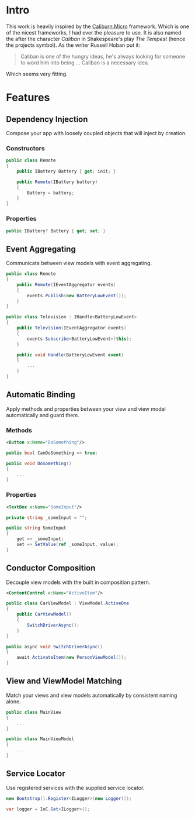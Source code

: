# Intro

This work is heavily inspired by the [Caliburn.Micro](https://caliburnmicro.com) framework. Which is one of the nicest frameworks, I had ever the pleasure to use. It is also named the after the character *Caliban* in Shakespeare's play *The Tempest* (hence the projects symbol). As the writer Russell Hoban put it:

> Caliban is one of the hungry ideas, he's always looking for someone to word him into being ... Caliban is a necessary idea.

Which seems very fitting.

# Features

## Dependency Injection
Compose your app with loosely coupled objects that will inject by creation.

### Constructors
```cs
public class Remote
{
    public IBattery Battery { get; init; }

    public Remote(IBattery battery)
    {
        Battery = battery;
    }
}
```

### Properties
```cs
public IBattery? Battery { get; set; }
```

## Event Aggregating
Communicate between view models with event aggregating.

```cs
public class Remote
{
    public Remote(IEventAggregator events)
    {
        events.Publish(new BatteryLowEvent());
    }
}
```

```cs
public class Television : IHandle<BatteryLowEvent>
{
    public Television(IEventAggregator events)
    {
        events.Subscribe<BatteryLowEvent>(this);
    }

    public void Handle(BatteryLowEvent event)
    {
        ...
    }
}
```

## Automatic Binding
Apply methods and properties between your view and view model automatically and guard them.

### Methods
```xml
<Button x:Name="DoSomething"/>
```

```cs
public bool CanDoSomething => true;

public void DoSomething()
{
    ...
}
```

### Properties
```xml
<TextBox x:Name="SomeInput"/>
```

```cs
private string _someInput = "";

public string SomeInput
{
    get => _someInput;
    set => SetValue(ref _someInput, value);
}
```

## Conductor Composition
Decouple view models with the built in composition pattern.

```xml
<ContentControl x:Name="ActiveItem"/>
```

```cs
public class CarViewModel : ViewModel.ActiveOne
{
    public CarViewModel()
    {
        SwitchDriverAsync();
    }
}

public async void SwitchDriverAsync()
{
    await ActivateItem(new PersonViewModel());
}
```

## View and ViewModel Matching
Match your views and view models automatically by consistent naming alone.

```cs
public class MainView
{
    ...
}
```

```cs
public class MainViewModel
{
    ...
}
```

## Service Locator
Use registered services with the supplied service locator.

```cs
new Bootstrap().Register<ILogger>(new Logger());
```

```cs
var logger = IoC.Get<ILogger>();
```
